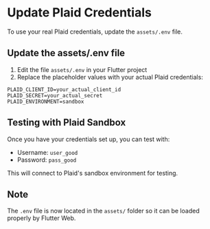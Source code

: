 # Update Plaid Credentials

To use your real Plaid credentials, update the `assets/.env` file.

## Update the assets/.env file
1. Edit the file `assets/.env` in your Flutter project
2. Replace the placeholder values with your actual Plaid credentials:

```
PLAID_CLIENT_ID=your_actual_client_id
PLAID_SECRET=your_actual_secret
PLAID_ENVIRONMENT=sandbox
```

## Testing with Plaid Sandbox
Once you have your credentials set up, you can test with:
- Username: `user_good`
- Password: `pass_good`

This will connect to Plaid's sandbox environment for testing.

## Note
The `.env` file is now located in the `assets/` folder so it can be loaded properly by Flutter Web.
